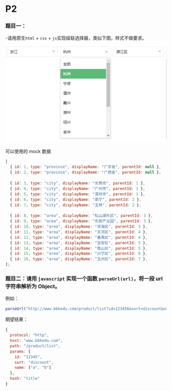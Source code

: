 # P2

### 题目一：

-请用原生`html` + `css` + `js`实现级联选择器，类似下图，样式不做要求。
![image](/image.png)

可以使用的 mock 数据

```javascript
[
  { id: 1, type: "province", displayName: "广东省", parentId: null },
  { id: 2, type: "province", displayName: "广西省", parentId: null },

  { id: 3, type: "city", displayName: "东莞市", parentId: 1 },
  { id: 4, type: "city", displayName: "广州市", parentId: 1 },
  { id: 5, type: "city", displayName: "深圳市", parentId: 1 },
  { id: 6, type: "city", displayName: "南宁", parentId: 2 },
  { id: 7, type: "city", displayName: "玉林", parentId: 2 },

  { id: 8, type: "area", displayName: "松山湖片区", parentId: 3 },
  { id: 9, type: "area", displayName: "东部产业园", parentId: 3 },
  { id: 10, type: "area", displayName: "滨海区", parentId: 3 },
  { id: 11, type: "area", displayName: "天河区", parentId: 4 },
  { id: 12, type: "area", displayName: "番禺区", parentId: 4 },
  { id: 13, type: "area", displayName: "宝安区", parentId: 5 },
  { id: 14, type: "area", displayName: "南山区", parentId: 5 },
  { id: 15, type: "area", displayName: "兴宁区", parentId: 6 },
  { id: 16, type: "area", displayName: "玉州区", parentId: 7 },
];
```

### 题目二：请用 `javascript` 实现一个函数 `parseUrl(url)`，将一段 url 字符串解析为 Object。

例如：

```js
parseUrl("http://www.bbkedu.com/product/list?id=123456&sort=discount&name=a&name=b#title");
```

期望结果：

```js
{
  protocol: "http",
  host: "www.bbkedu.com",
  path: "/product/list",
  params: {
    id: "12345",
    sort: "discount",
    name: ["a", "b"]
  },
  hash: "title"
}

```
